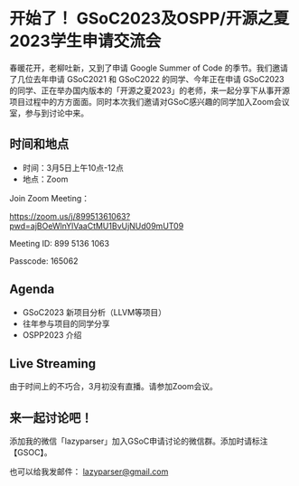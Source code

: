 # 开始了！ GSoC2023及OSPP/开源之夏2023学生申请交流会


春暖花开，老柳吐新，又到了申请 Google Summer of Code 的季节。我们邀请了几位去年申请 GSoC2021 和 GSoC2022 的同学、今年正在申请 GSoC2023 的同学、正在举办国内版本的「开源之夏2023」的老师，来一起分享下从事开源项目过程中的方方面面。同时本次我们邀请对GSoC感兴趣的同学加入Zoom会议室，参与到讨论中来。

## 时间和地点

- 时间：3月5日上午10点-12点
- 地点：Zoom

Join Zoom Meeting：

https://zoom.us/j/89951361063?pwd=ajBOeWlnYlVaaCtMU1BvUjNUd09mUT09

Meeting ID: 899 5136 1063

Passcode: 165062

## Agenda

- GSoC2023 新项目分析（LLVM等项目）
- 往年参与项目的同学分享
- OSPP2023 介绍

## Live Streaming

由于时间上的不巧合，3月初没有直播。请参加Zoom会议。

## 来一起讨论吧！

添加我的微信「lazyparser」加入GSoC申请讨论的微信群。添加时请标注【GSOC】。

也可以给我发邮件： lazyparser@gmail.com
